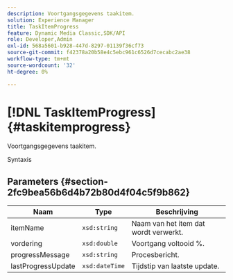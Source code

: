 ```yaml
---
description: Voortgangsgegevens taakitem.
solution: Experience Manager
title: TaskItemProgress
feature: Dynamic Media Classic,SDK/API
role: Developer,Admin
exl-id: 568a5601-b928-447d-8297-01139f36cf73
source-git-commit: f42378a20b58e4c5ebc961c6526d7cecabc2ae38
workflow-type: tm+mt
source-wordcount: '32'
ht-degree: 0%

---
```


# [!DNL TaskItemProgress]{#taskitemprogress}

Voortgangsgegevens taakitem.

Syntaxis

## Parameters {#section-2fc9bea56b6d4b72b80d4f04c5f9b862}

| Naam | Type | Beschrijving |
|---|---|---|
| itemName | `xsd:string` | Naam van het item dat wordt verwerkt. |
| vordering | `xsd:double` | Voortgang voltooid %. |
| progressMessage | `xsd:string` | Procesbericht. |
| lastProgressUpdate | `xsd:dateTime` | Tijdstip van laatste update. |

